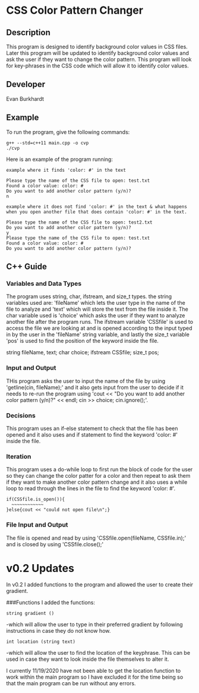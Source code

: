 # CSS Color Pattern Changer

## Description

This program is designed to identify background color values in CSS files. Later this program will be updated to identify background color values and ask the user if they want to change the color pattern. This program will look for key-phrases in the CSS code which will allow it to identify color values.

## Developer

Evan Burkhardt

## Example

To run the program, give the following commands:

```
g++ --std=c++11 main.cpp -o cvp
./cvp
```

Here is an example of the program running:

```
example where it finds 'color: #' in the text

Please type the name of the CSS file to open: test.txt
Found a color value: color: #
Do you want to add another color pattern (y/n)?
n

example where it does not find 'color: #' in the text & what happens when you open another file that does contain 'color: #' in the text.

Please type the name of the CSS file to open: test2.txt
Do you want to add another color pattern (y/n)?
y
Please type the name of the CSS file to open: test.txt
Found a color value: color: #
Do you want to add another color pattern (y/n)?
```

## C++ Guide

### Variables and Data Types

The program uses string, char, ifstream, and size_t types. the string variables used are: 'fileName' which lets the user type in the name of the file to analyze and 'text' which will store the text from the file inside it. The char variable used is 'choice' which asks the user if they want to analyze another file after the program runs. The ifstream variable 'CSSfile' is used to access the file we are looking at and is opened according to the input typed in by the user in the 'fileName' string variable, and lastly the size_t variable 'pos' is used to find the position of the keyword inside the file.

  string fileName, text;
  char choice;
  ifstream CSSfile;
  size_t pos;


### Input and Output

THis program asks the user to input the name of the file by using 'getline(cin, fileName);' and it also gets input from the user to decide if it needs to re-run the program using 'cout << "Do you want to add another color pattern (y/n)?" << endl;
    cin >> choice;
    cin.ignore();'.

### Decisions

This program uses an if-else statement to check that the file has been opened and it also uses and if statement to find the keyword 'color: #' inside the file.

### Iteration

This program uses a do-while loop to first run the block of code for the user so they can change the color patter for a color and then repeat to ask them if they want to make another color pattern change and it also uses a while loop to read through the lines in the file to find the keyword 'color: #'.
```
if(CSSfile.is_open()){
  ~~~~~~~~~~~~
}else{cout << "could not open file\n";}
```


### File Input and Output

The file is opened and read by using 'CSSfile.open(fileName, CSSfile.in);' and is closed by using 'CSSfile.close();'

# v0.2 Updates
In v0.2 I added functions to the program and allowed the user to create their gradient.

###Functions
I added the functions:
```
string gradient ()
```
-which will allow the user to type in their preferred gradient by following instructions in case they do not know how.
```
int location (string text)
```
-which will allow the user to find the location of the keyphrase. This can be used in case they want to look inside the file themselves to alter it.

I currently 11/19/2020 have not been able to get the location function to work within the main program so I have excluded it for the time being so that the main program can be run without any errors.